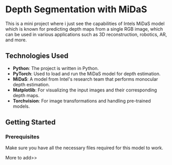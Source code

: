 # Depth Segmentation with MiDaS

This is a mini project where i just see the capabilities of Intels MiDaS model which is known for predicting depth maps from a single RGB image, which can be used in various applications such as 3D reconstruction, robotics, AR, and more.

## Technologies Used
- **Python**: The project is written in Python.
- **PyTorch**: Used to load and run the MiDaS model for depth estimation.
- **MiDaS**: A model from Intel's research team that performs monocular depth estimation.
- **Matplotlib**: For visualizing the input images and their corresponding depth maps.
- **Torchvision**: For image transformations and handling pre-trained models.

## Getting Started

### Prerequisites
Make sure you have all the necessary files required for this model to work.

More to add>>
